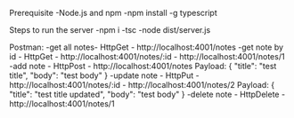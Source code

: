 Prerequisite
-Node.js and npm
-npm install -g typescript

Steps to run the server
-npm i
-tsc
-node dist/server.js

Postman:
-get all notes- HttpGet - http://localhost:4001/notes
-get note by id - HttpGet - http://localhost:4001/notes/:id - http://localhost:4001/notes/1
-add note - HttpPost - http://localhost:4001/notes
  Payload:
  {
    "title": "test title",
    "body": "test body"
  }
-update note - HttpPut - http://localhost:4001/notes/:id - http://localhost:4001/notes/2
  Payload:
  {
    "title": "test title updated",
    "body": "test body"
  }
-delete note - HttpDelete - http://localhost:4001/notes/1
